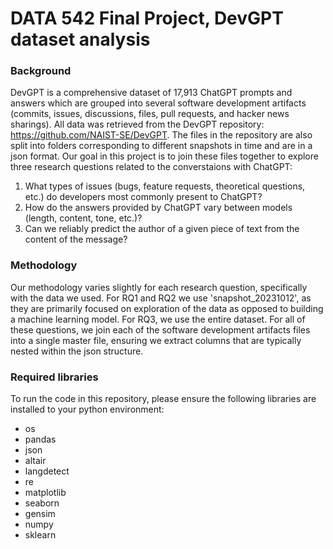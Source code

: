 # DATA 542 Final Project, DevGPT dataset analysis

### Background
DevGPT is a comprehensive dataset of 17,913 ChatGPT prompts and answers which are grouped into several software development artifacts (commits, issues, discussions, files, pull requests, and hacker news sharings). All data was retrieved from the DevGPT repository: https://github.com/NAIST-SE/DevGPT. The files in the repository are also split into folders corresponding to different snapshots in time and are in a json format. Our goal in this project is to join these files together to explore three research questions related to the converstaions with ChatGPT:

1. What types of issues (bugs, feature requests, theoretical questions, etc.) do developers most commonly present to ChatGPT?
2. How do the answers provided by ChatGPT vary between models (length, content, tone, etc.)?
3. Can we reliably predict the author of a given piece of text from the content of the message?

### Methodology
Our methodology varies slightly for each research question, specifically with the data we used. For RQ1 and RQ2 we use 'snapshot_20231012', as they are primarily focused on exploration of the data as opposed to building a machine learning model. For RQ3, we use the entire dataset. For all of these questions, we join each of the software development artifacts files into a single master file, ensuring we extract columns that are typically nested within the json structure. 

### Required libraries
To run the code in this repository, please ensure the following libraries are installed to your python environment: 
- os
- pandas
- json
- altair
- langdetect
- re
- matplotlib
- seaborn
- gensim
- numpy
- sklearn
